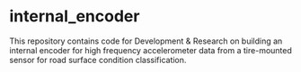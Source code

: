 # internal_encoder
This repository contains code for Development &amp; Research on building an internal encoder for high frequency accelerometer data from a tire-mounted sensor for road surface condition classification.
